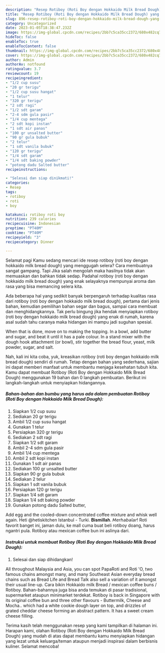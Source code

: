```yaml
---
description: "Resep Rotiboy (Roti Boy dengan Hokkaido Milk Bread Dough) yang Lezat, Buat Buka Puasa Lezat"
title: "Resep Rotiboy (Roti Boy dengan Hokkaido Milk Bread Dough) yang Lezat, Buat Buka Puasa Lezat"
slug: 896-resep-rotiboy-roti-boy-dengan-hokkaido-milk-bread-dough-yang-lezat-buat-buka-puasa-lezat
category: Uncategorized
date: 2023-01-05T18:38:47.232Z
image: https://img-global.cpcdn.com/recipes/2bb7c5ca35cc2372/680x482cq70/rotiboy-roti-boy-dengan-hokkaido-milk-bread-dough-foto-resep-utama.jpg
hideToc: false
enableToc: true
enableTocContent: false
thumbnail: https://img-global.cpcdn.com/recipes/2bb7c5ca35cc2372/680x482cq70/rotiboy-roti-boy-dengan-hokkaido-milk-bread-dough-foto-resep-utama.jpg
cover: https://img-global.cpcdn.com/recipes/2bb7c5ca35cc2372/680x482cq70/rotiboy-roti-boy-dengan-hokkaido-milk-bread-dough-foto-resep-utama.jpg
author: Admin
authorAv: notfound
ratingvalue: 3.7
reviewcount: 19
recipeingredient:
- "1/2 cup susu"
- "20 gr terigu"
- "1/2 cup susu hangat"
- "1 telur"
- "320 gr terigu"
- "2 sdt ragi"
- "1/2 sdt garam"
- "2-4 sdm gula pasir"
- "1/4 cup mentega"
- "2 sdt kopi instan"
- "1 sdt air panas"
- "100 gr unsalted butter"
- "90 gr gula bubuk"
- "2 telur"
- "1 sdt vanila bubuk"
- "120 gr terigu"
- "1/4 sdt garam"
- "1/4 sdt baking powder"
- "potong dadu Salted butter"
recipeinstructions:

- "Selesai dan siap dinikmati!"
categories:
- Resep
tags:
- rotiboy
- roti
- boy

katakunci: rotiboy roti boy 
nutrition: 239 calories
recipecuisine: Indonesian
preptime: "PT40M"
cooktime: "PT40M"
recipeyield: "3"
recipecategory: Dinner

---
```



Selamat pagi Kamu sedang mencari ide resep rotiboy (roti boy dengan hokkaido milk bread dough) yang menggugah selera? Cara membuatnya sangat gampang. Tapi Jika salah mengolah maka hasilnya tidak akan memuaskan dan bahkan tidak sedap. Padahal rotiboy (roti boy dengan hokkaido milk bread dough) yang enak selayaknya mempunyai aroma dan rasa yang bisa memancing selera kita.


Ada beberapa hal yang sedikit banyak berpengaruh terhadap kualitas rasa dari rotiboy (roti boy dengan hokkaido milk bread dough), pertama dari jenis bahan, kemudian pemilihan bahan segar dan bagus, sampai cara membuat dan menghidangkannya. Tak perlu bingung jika hendak menyiapkan rotiboy (roti boy dengan hokkaido milk bread dough) yang enak di rumah, karena asal sudah tahu caranya maka hidangan ini mampu jadi suguhan spesial.

When that is done, move on to making the topping. In a bowl, add butter and sugar, and beat it until it has a pale colour. In a stand mixer with the dough hook attachment (or bowl), stir together the bread flour, yeast, milk powder, sugar, and salt.


Nah, kali ini kita coba, yuk, kreasikan rotiboy (roti boy dengan hokkaido milk bread dough) sendiri di rumah. Tetap dengan bahan yang sederhana, sajian ini dapat memberi manfaat untuk membantu menjaga kesehatan tubuh kita. Kamu dapat membuat Rotiboy (Roti Boy dengan Hokkaido Milk Bread Dough) menggunakan 19 bahan dan 0 langkah pembuatan. Berikut ini langkah-langkah untuk menyiapkan hidangannya.

<!--inarticleads1-->

##### Bahan-bahan dan bumbu yang harus ada dalam pembuatan Rotiboy (Roti Boy dengan Hokkaido Milk Bread Dough):

1. Siapkan 1/2 cup susu
1. Sediakan 20 gr terigu
1. Ambil 1/2 cup susu hangat
1. Gunakan 1 telur
1. Persiapkan 320 gr terigu
1. Sediakan 2 sdt ragi
1. Siapkan 1/2 sdt garam
1. Ambil 2-4 sdm gula pasir
1. Ambil 1/4 cup mentega
1. Ambil 2 sdt kopi instan
1. Gunakan 1 sdt air panas
1. Sediakan 100 gr unsalted butter
1. Siapkan 90 gr gula bubuk
1. Sediakan 2 telur
1. Siapkan 1 sdt vanila bubuk
1. Persiapkan 120 gr terigu
1. Siapkan 1/4 sdt garam
1. Siapkan 1/4 sdt baking powder
1. Gunakan potong dadu Salted butter,


Add egg and the cooled-down concentrated coffee mixture and whisk well again. Heti @hetiskitchen Istanbul - Turki. 𝐁𝐢𝐬𝐦𝐢𝐥𝐥𝐚𝐡. 𝘔𝘦𝘳𝘩𝘢𝘣𝘢𝘭𝘢𝘳! Roti favorit banget ini, jaman dulu, ke mall cuma buat beli rotiboy doang, harus ngantri pula. Rotiboy atau mexican coffee bun ini aslinya dari. 

<!--inarticleads2-->

##### Instruksi untuk membuat Rotiboy (Roti Boy dengan Hokkaido Milk Bread Dough):


1. Selesai dan siap dihidangkan!

All throughout Malaysia and Asia, you can spot PapaRoti and Roti &#39;O, two famous chains amongst many, and many Southeast Asian everyday bread chains such as Bread Life and Bread Talk also sell a variation of it amongst their usual line-up. Cara bikin Hokkaido milk Bread / mexican coffee buns / Rotiboy. Bahan-bahannya juga bisa anda temukan di pasar tradisional, supermarket ataupun minimarket terdekat. Rotiboy is back in Singapore with its original coffee bun and three other flavours - Buttermilk, Cheese and Mocha.. which had a white cookie dough layer on top, and drizzles of grated cheddar cheese forming an abstract pattern. It has a sweet cream cheese filling. 

Terima kasih telah menggunakan resep yang kami tampilkan di halaman ini. Harapan kami, olahan Rotiboy (Roti Boy dengan Hokkaido Milk Bread Dough) yang mudah di atas dapat membantu kamu menyiapkan hidangan yang lezat untuk keluarga/teman ataupun menjadi inspirasi dalam berbisnis kuliner. Selamat mencoba!
